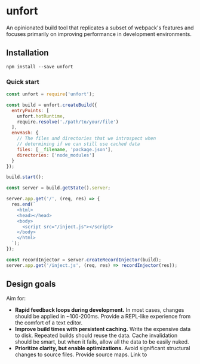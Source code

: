 # unfort

An opinionated build tool that replicates a subset of webpack's features and
focuses primarily on improving performance in development environments.


## Installation

```
npm install --save unfort
```


### Quick start


```js
const unfort = require('unfort');

const build = unfort.createBuild({
  entryPoints: [
    unfort.hotRuntime,
    require.resolve('./path/to/your/file')
  ],
  envHash: {
    // The files and directories that we introspect when
    // determining if we can still use cached data
    files: [__filename, 'package.json'],
    directories: ['node_modules']
  }
});

build.start();

const server = build.getState().server;

server.app.get('/', (req, res) => {
  res.end(`
    <html>
    <head></head>
    <body>
      <script src="/inject.js"></script>
    </body>
    </html>
  `);
});

const recordInjector = server.createRecordInjector(build);
server.app.get('/inject.js', (req, res) => recordInjector(res));
```


## Design goals

Aim for:

- **Rapid feedback loops during development.**
  In most cases, changes should be applied in ~100-200ms. Provide a REPL-like
  experience from the comfort of a text editor.
- **Improve build times with persistent caching.**
  Write the expensive data to disk. Repeated builds should reuse the data.
  Cache invalidation should be smart, but when it fails, allow all the data
  to be easily nuked.
- **Prioritize clarity, but enable optimizations.**
  Avoid significant structural changes to source files. Provide source
  maps. Link to <script> and <link> elements for improved source map support
  in smaller code-bases. Enable network optimizations for larger code-bases.
- **Code over configuration.**
  Only provide the most minimal set of options. The higher-level processes
  should be hard-coded wiring. For the inevitable edge-cases, expose the
  entire pipeline and allow any part to be overridden.
- **Support for modern tooling out of the box.**
  Ship with support for `babel` and allow configuration via `.babelrc` files.
  Ship with support for `postcss` and allow configuration via the pipeline.
- **Support for the most common file formats.**
  Support JS, JSON and CSS; treat all other formats as plain-text or binary.
- **A focused and succinct codebase.**
  Reduce bloat by only providing support for the simple and common use-case.

Things to _explicitly avoid_:

- **Support for production environments.**
  Production environments require an entirely different set of features from
  a development environment. Supporting both is a terrible idea. Just use
  webpack or browserify.
- **Config files.**
  If a configuration file requires more than 20 lines, the build tool is
  probably trying to do too many things.
- **Builtin support for tool _X_ or file format _Y_.**
  Integrating other tooling or file formats should be left entirely up to the
  user.
- **Support for older browsers.**
  Support evergreen browsers from vendors who keep pace with standards.
- **Support for anything but the latest version of Node.**
  Maintaining compatibility across language features is a pain. It requires
  a byzantine codebase, and often requires a build process to generate code
  that is both difficult to read and unpleasant to hack on.
- **Abstractions: CLIs, plugins, loaders, transforms, etc.**
  Make the minimal amount of abstractions necessary. Whenever possible, push
  boilerplate into user-space. Leave the one-liners to be developed by those
  who are willing to deal with lazy internet people.


## Status

[![npm version](https://badge.fury.io/js/unfort.svg)](https://badge.fury.io/js/unfort)
[![Build Status](https://travis-ci.org/markfinger/unfort.svg?branch=master)](https://travis-ci.org/markfinger/unfort)
[![codecov.io](https://codecov.io/github/markfinger/unfort/coverage.svg?branch=master)](https://codecov.io/github/markfinger/unfort?branch=master)
[![Dependency Status](https://david-dm.org/markfinger/unfort.svg)](https://david-dm.org/markfinger/unfort)
[![devDependency Status](https://david-dm.org/markfinger/unfort/dev-status.svg)](https://david-dm.org/markfinger/unfort#info=devDependencies)


## Development Notes

The following commands are available to interact with unfort's code-base:

- `npm run build` builds the project into a form that node can interpret
- `npm test` runs the test suite
- `npm run _test` runs the test suite without source maps. Sometimes the stack
  traces get a bit messed up with the source maps, so this can help to debug.
- `npm run lint` runs `eslint` over the project
- `npm run coverage` runs the test suite and generates a coverage report in the "coverage" directory

